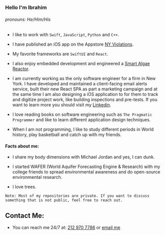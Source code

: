 ### Hello I'm Ibrahim
###### _pronouns: He/Him/His_

- I like to work with `Swift`, `JavaScript`, `Python` and `C++`.

- I have published an iOS app on the Appstore [NY Violations](https://apps.apple.com/us/app/ny-violations/id6479378112).

- My favorite frameworks are `SwiftUI` and `React`.

- I also enjoy embedded development and engineered a [Smart Algae Reactor](https://www.colorado.edu/cs/2024/04/22/automating-algae-computer-science-capstone-melds-digital-and-physical-skills).

- I am currently working as the only software engineer for a firm in New York. I have developed and maintained a client-facing email alerts service, built their new React SPA as part a marketing campaign and at the same time I am also designing a iOS application to for them to track and digitize project work, like building inspections and pre-tests. If you want to learn more you should visit my [Linkedin](https://www.linkedin.com/in/ibrhmch/).

- I love reading books on software engineering such as `The Pragmatic Programmer` and like to learn different application design techniques.

- When I am not programming, I like to study different periods in World history, play basketball and catch up with my friends.


#### Facts about me: 
- I share my body dimensions with Michael Jordan and yes, I can dunk.

- I started WAFER (World Aquifer Forecasting Engine & Research) with my college friends to spread environmental awareness and do open-source environmental research.

- I love trees.

`Note: Most of my repositories are private. If you want to discuss something that is not public, feel free to reach out.`

## Contact Me:
- You can reach me 24/7 at: [212 970 7786](tel:2129707786) or [email me](mailto:chmohammadibrahim@gmail.com)
